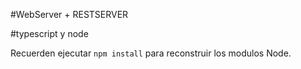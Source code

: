 #WebServer + RESTSERVER

#typescript y node

Recuerden ejecutar ```npm install``` para reconstruir los modulos Node.
